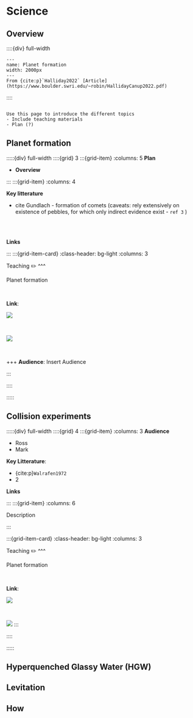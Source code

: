 # Science

## Overview

::::{div} full-width

```{figure} Docs/Planet-formation-overview.png
---
name: Planet formation
width: 2000px
---
From {cite:p}`Halliday2022` [Article](https://www.boulder.swri.edu/~robin/HallidayCanup2022.pdf)
```

::::

```{note}

Use this page to introduce the different topics
- Include teaching materials
- Plan (?)

```

##  Planet formation

:::::{div} full-width
::::{grid} 3
:::{grid-item}
:columns: 5
**Plan**
- **Overview**

:::
:::{grid-item}
:columns: 4

**Key litterature**

- cite Gundlach - formation of comets (caveats: rely extensively on existence of pebbles, for which only indirect evidence exist - `ref 3` )

<br>
<br>

**Links**

:::
:::{grid-item-card}
:class-header: bg-light
:columns: 3

Teaching ✏️
^^^

<p class="emphase">Planet formation</p>


<br>

**Link**: 


[<img src="https://img.shields.io/badge/Teaching-Bitesize/Astronomy/Planet_formation_bottom-top.svg?logo=data:Docs/SFP-logo.png">](https://deugz.github.io/nb-teaching/_build/html/Bitesize/Astronomy/Planet_formation_bottom-top/Planet_formation_bottom-top.html) 

<br>

[<img src="https://img.shields.io/badge/Teaching-Bitesize/Astronomy/Planet_formation_top-bottom.svg?logo=data:Docs/SFP-logo.png">](https://deugz.github.io/nb-teaching/_build/html/Bitesize/Astronomy/Planet_formation_top-bottom/Planet_formation_top-bottom.html) 

<br>

+++
**Audience**: <span class="hovertext" data-hover=""> Insert Audience</span>

:::

::::

:::::


## Collision experiments

:::::{div} full-width
::::{grid} 4
:::{grid-item}
:columns: 3
**Audience**

- Ross
- Mark

**Key Litterature**:
- {cite:p}`Walrafen1972`
- 2

**Links**

:::
:::{grid-item}
:columns: 6

Description

:::

:::{grid-item-card}
:class-header: bg-light
:columns: 3

Teaching ✏️
^^^

<p class="emphase">Planet formation</p>

<br>

**Link**: 


[<img src="https://img.shields.io/badge/Teaching-Bitesize/Astronomy/Planet_formation_bottom-top-purple.svg?logo=data:Docs/SFP-logo.png">](https://deugz.github.io/nb-teaching/_build/html/Bitesize/Astronomy/Planet_formation_bottom-top/Planet_formation_bottom-top.html) 

<br>

[<img src="https://img.shields.io/badge/Teaching-Bitesize/Astronomy/Planet_formation_top-bottom-purple.svg?logo=data:Docs/SFP-logo.png">](https://deugz.github.io/nb-teaching/_build/html/Bitesize/Astronomy/Planet_formation_top-bottom/Planet_formation_top-bottom.html) 
:::

::::

:::::


## Hyperquenched Glassy Water (HGW)

## Levitation

## How 

